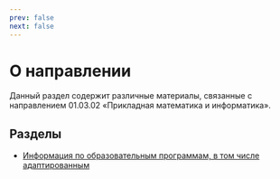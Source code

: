 ```yaml
---
prev: false
next: false
---
```


# О направлении

Данный раздел содержит различные материалы, связанные с направлением 01.03.02 «Прикладная математика и информатика».

## Разделы

* [Информация по образовательным программам, в том числе адаптированным](./programs/)